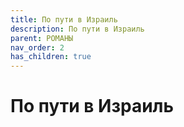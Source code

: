 ```yaml
---
title: По пути в Израиль
description: По пути в Израиль
parent: РОМАНЫ
nav_order: 2
has_children: true
---
```


# По пути в Израиль